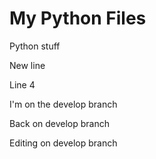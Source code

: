 # My Python Files

Python stuff

New line

Line 4

I'm on the develop branch

Back on develop branch

Editing on develop branch
